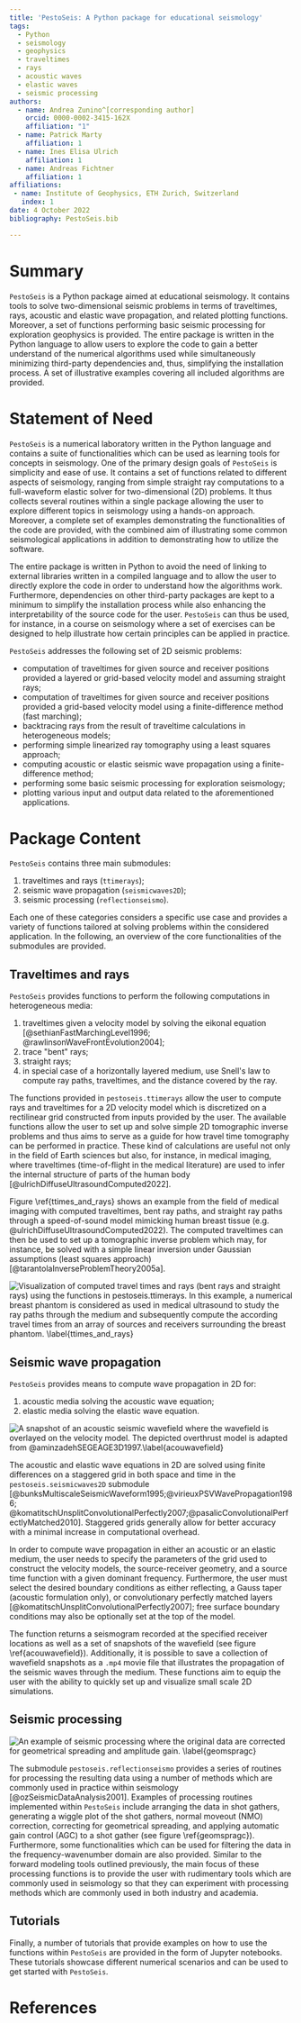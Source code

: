 ```yaml
---
title: 'PestoSeis: A Python package for educational seismology'
tags:
  - Python
  - seismology
  - geophysics
  - traveltimes
  - rays
  - acoustic waves
  - elastic waves
  - seismic processing
authors:
  - name: Andrea Zunino^[corresponding author]
    orcid: 0000-0002-3415-162X
    affiliation: "1"
  - name: Patrick Marty
    affiliation: 1
  - name: Ines Elisa Ulrich
    affiliation: 1
  - name: Andreas Fichtner
    affiliation: 1 
affiliations:
 - name: Institute of Geophysics, ETH Zurich, Switzerland
   index: 1
date: 4 October 2022
bibliography: PestoSeis.bib

---
```


# Summary

`PestoSeis` is a Python package aimed at educational seismology. It contains
tools to solve two-dimensional seismic problems in terms of traveltimes, rays,
acoustic and elastic wave propagation, and related plotting functions. Moreover,
a set of functions performing basic seismic processing for exploration
geophysics is provided. The entire package is written in the Python language to
allow users to explore the code to gain a better understand of the numerical algorithms
used while simultaneously minimizing third-party dependencies and, thus,
simplifying the installation process. A set of illustrative examples covering
all included algorithms are provided.


# Statement of Need

`PestoSeis` is a numerical laboratory written in the Python language and 
contains a suite of functionalities which can be used as learning tools for 
concepts in seismology. One of the primary design goals of `PestoSeis` is simplicity and ease of use. It
contains a set of functions related to different aspects of seismology, ranging
from simple straight ray computations to a full-waveform elastic solver for
two-dimensional (2D) problems. It thus collects several routines within a single
package allowing the user to explore different topics in seismology using a
hands-on approach. Moreover, a complete set of examples demonstrating the
functionalities of the code are provided, with the combined aim of illustrating some
common seismological applications in addition to demonstrating how to utilize 
the software.

The entire package is written in Python to avoid the need of linking to external
libraries written in a compiled language and to allow the user to directly
explore the code in order to understand how the algorithms work. Furthermore,
dependencies on other third-party packages are kept to a minimum to simplify the installation
process while also enhancing the interpretability of the source code for the user.
`PestoSeis` can thus be used, for instance, in a course on seismology where a
set of exercises can be designed to help illustrate how certain principles can be applied in practice.

`PestoSeis` addresses the following set of 2D seismic problems:

- computation of traveltimes for given source and receiver positions provided a layered or grid-based velocity model and assuming straight rays;
- computation of traveltimes for given source and receiver positions provided a grid-based velocity model using a finite-difference method (fast marching);
- backtracing rays from the result of traveltime calculations in heterogeneous models;
- performing simple linearized ray tomography using a least squares approach;
- computing acoustic or elastic seismic wave propagation using a finite-difference method;
- performing some basic seismic processing for exploration seismology;
- plotting various input and output data related to the aforementioned applications.

<!-- This package enables users to enhances their understanding of a variety of
modeling principles used within seismology using a simple yet comprehensive set
of tools. -->

# Package Content

`PestoSeis` contains three main submodules:

1. traveltimes and rays (`ttimerays`);
2. seismic wave propagation (`seismicwaves2D`);
3. seismic processing (`reflectionseismo`).

Each one of these categories considers a specific use case and provides a
variety of functions tailored at solving problems within the considered
application. In the following, an overview of the core functionalities of the
submodules are provided.

## Traveltimes and rays

`PestoSeis` provides functions to perform the following computations in heterogeneous media:

1. traveltimes given a velocity model by solving the eikonal equation [@sethianFastMarchingLevel1996; @rawlinsonWaveFrontEvolution2004]; 
2. trace "bent" rays;
3. straight rays;
4. in special case of a horizontally layered medium, use Snell's law to compute ray paths, traveltimes, and the distance covered by the ray.
 
The functions provided in `pestoseis.ttimerays` allow the user to compute rays
and traveltimes for a 2D velocity model which is discretized on a rectilinear
grid constructed from inputs provided by the user.  The available functions allow the user to
set up and solve simple 2D tomographic inverse problems and thus aims to
serve as a guide for how travel time tomography can be performed in practice. 
These kind of calculations are useful not only in the field of Earth sciences but also, for instance, in medical imaging, where traveltimes (time-of-flight in the medical literature) are used to infer the internal structure of parts of the human body [@ulrichDiffuseUltrasoundComputed2022].


Figure \ref{ttimes_and_rays} shows an example from the field of medical imaging
with computed traveltimes, bent ray paths, and straight ray paths through a
speed-of-sound model mimicking human breast tissue (e.g. @ulrichDiffuseUltrasoundComputed2022). The computed traveltimes can
then be used to set up a tomographic inverse problem which may, for instance, be
solved with a simple linear inversion under Gaussian assumptions (least squares
approach) [@tarantolaInverseProblemTheory2005a].

![Visualization of computed travel times and rays (bent rays and straight rays) using the functions in `pestoseis.ttimerays`. In this example, a numerical breast phantom is considered as used in medical ultrasound to study the ray paths through the medium and subsequently compute the according travel times from an array of sources and receivers surrounding the breast phantom. \label{ttimes_and_rays}](figs/tutorial04_results.png)


## Seismic wave propagation

`PestoSeis` provides means to compute wave propagation in 2D for:

1. acoustic media solving the acoustic wave equation;
2. elastic media solving the elastic wave equation.

![A snapshot of an acoustic seismic wavefield where the wavefield is overlayed on the velocity model. The depicted overthrust model is adapted from @aminzadehSEGEAGE3D1997.\label{acouwavefield}](figs/acouwavefield1.png)

The acoustic and elastic wave equations in 2D are solved using finite
differences on a staggered grid in both space and time in the
`pestoseis.seismicwaves2D` submodule [@bunksMultiscaleSeismicWaveform1995;@virieuxPSVWavePropagation1986;
@komatitschUnsplitConvolutionalPerfectly2007;@pasalicConvolutionalPerfectlyMatched2010]. Staggered grids generally allow
for better accuracy with a minimal increase in computational overhead. 

In order to compute wave propagation in either an acoustic or an elastic medium, the user
needs to specify the parameters of the grid used to construct the velocity
models, the source-receiver geometry, and a source time function with a given dominant
frequency. Furthermore, the user must select the desired boundary conditions as either 
reflecting, a Gauss taper (acoustic formulation only), or convolutionary perfectly matched layers [@komatitschUnsplitConvolutionalPerfectly2007];
free surface boundary conditions may also be optionally set at the top of the model. 

The function returns a seismogram recorded
at the specified receiver locations as well as a set of snapshots of the wavefield (see figure
\ref{acouwavefield}). Additionally, it is possible to save a collection of 
wavefield snapshots as a `.mp4` movie file that illustrates the propagation of the seismic
waves through the medium. These functions aim to equip the user with the
ability to quickly set up and visualize small scale 2D simulations.

## Seismic processing
 
![An example of seismic processing where the original data are corrected for geometrical spreading and amplitude gain. \label{geomspragc}](figs/geomspreagc.png)

The submodule `pestoseis.reflectionseismo` provides a series of routines for
processing the resulting data using a number of methods which are commonly used
in practice within seismology [@ozSeismicDataAnalysis2001]. Examples of processing routines implemented within `PestoSeis` include arranging the data in shot gathers, generating a
wiggle plot of the shot gathers, normal moveout (NMO) correction, correcting for
geometrical spreading, and applying automatic gain control (AGC) to a shot
gather (see figure \ref{geomspragc}). Furthermore, some functionalities which
can be used for filtering the data in the frequency-wavenumber domain are also
provided. Similar to the forward modeling tools outlined previously, the main
focus of these processing functions is to provide the user with rudimentary
tools which are commonly used in seismology so that they can experiment with
processing methods which are commonly used in both industry and academia. 

## Tutorials

Finally, a number of tutorials that provide examples on how to use the functions
within `PestoSeis` are provided in the form of Jupyter notebooks. These
tutorials showcase different numerical scenarios and can be used to get started
with `PestoSeis`.

# References

